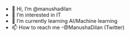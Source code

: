 - 👋 Hi, I’m @manushadilan
- 👀 I’m interested in IT
- 🌱 I’m currently learning AI/Machine learning
- 📫 How to reach me -@ManushaDilan (Twitter)

<!---
manushadilan/manushadilan is a ✨ special ✨ repository because its `README.md` (this file) appears on your GitHub profile.
You can click the Preview link to take a look at your changes.
--->
